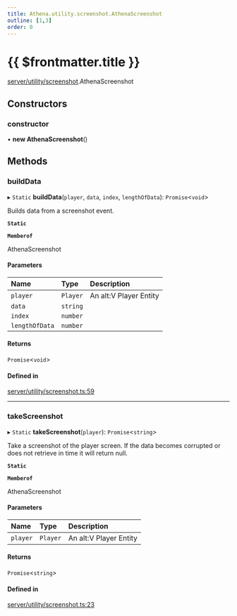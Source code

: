 ```yaml
---
title: Athena.utility.screenshot.AthenaScreenshot
outline: [1,3]
order: 0
---
```


# {{ $frontmatter.title }}


[server/utility/screenshot](../modules/server_utility_screenshot.md).AthenaScreenshot

## Constructors

### constructor

• **new AthenaScreenshot**()

## Methods

### buildData

▸ `Static` **buildData**(`player`, `data`, `index`, `lengthOfData`): `Promise`<`void`\>

Builds data from a screenshot event.

**`Static`**

**`Memberof`**

AthenaScreenshot

#### Parameters

| Name | Type | Description |
| :------ | :------ | :------ |
| `player` | `Player` | An alt:V Player Entity |
| `data` | `string` |  |
| `index` | `number` |  |
| `lengthOfData` | `number` |  |

#### Returns

`Promise`<`void`\>

#### Defined in

[server/utility/screenshot.ts:59](https://github.com/Stuyk/altv-athena/blob/2ba937d/src/core/server/utility/screenshot.ts#L59)

___

### takeScreenshot

▸ `Static` **takeScreenshot**(`player`): `Promise`<`string`\>

Take a screenshot of the player screen.
If the data becomes corrupted or does not retrieve in time it will return null.

**`Static`**

**`Memberof`**

AthenaScreenshot

#### Parameters

| Name | Type | Description |
| :------ | :------ | :------ |
| `player` | `Player` | An alt:V Player Entity |

#### Returns

`Promise`<`string`\>

#### Defined in

[server/utility/screenshot.ts:23](https://github.com/Stuyk/altv-athena/blob/2ba937d/src/core/server/utility/screenshot.ts#L23)
